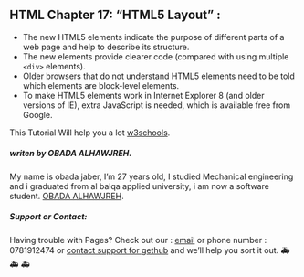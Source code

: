 ## HTML Chapter 17: “HTML5 Layout” :

* The new HTML5 elements indicate the purpose of
different parts of a web page and help to describe
its structure.
* The new elements provide clearer code (compared
with using multiple `<div>` elements).
* Older browsers that do not understand HTML5
elements need to be told which elements are
block-level elements.
* To make HTML5 elements work in Internet Explorer 8
(and older versions of IE), extra JavaScript is needed,
which is available free from Google.

This Tutorial Will help you a lot [w3schools](https://www.w3schools.com/).

##### *writen by OBADA ALHAWJREH.*

My name is obada jaber, I’m 27 years old, I studied Mechanical engineering and i graduated from al balqa applied university, i am now a software student. [OBADA ALHAWJREH](https://github.com/Obada-gh). 

##### *Support or Contact:*

Having trouble with Pages? Check out our : [email](obada7jaber7@gmail.com) or phone number : 0781912474 or [contact support for gethub](https://support.github.com/contact) and we’ll help you sort it out. &#x1F691; &#x1F691; &#x1F691;